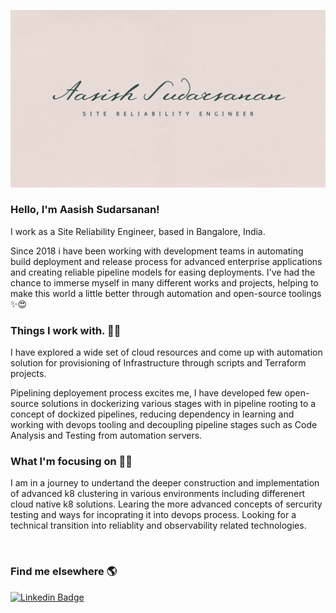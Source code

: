 [![Header](https://github.com/asudarsanan/asudarsanan/blob/6f2c134458f557d5d491afeaa3eec32c6a32d543/Aasish%20Sudarsanan.png "Header")](https://www.linkedin.com/in/aasishsudarsanan/)
	
### Hello, I'm Aasish Sudarsanan!

I work as a Site Reliability Engineer, based in Bangalore, India.

Since 2018 i have been working with development teams in automating build deployment and release process for advanced enterprise applications and creating reliable pipeline models for easing deployments. I've had the chance to immerse myself in many different works and projects, helping to make this world a little better through automation and open-source toolings ✨😍

### Things I work with. 👨‍💻

I have explored a wide set of cloud resources and come up with automation solution for provisioning of Infrastructure through scripts and Terraform projects.

Pipelining deployement process excites me, I have developed few open-source solutions in dockerizing various stages with in pipeline rooting to a concept of dockized pipelines, reducing dependency in learning and working with devops tooling and decoupling pipeline stages such as Code Analysis and Testing from automation servers.

### What I'm focusing on 👨‍💻

I am in a journey to undertand the deeper construction and implementation of advanced k8 clustering in various environments including differenert cloud native k8 solutions.
Learing the more advanced concepts of sercurity testing and ways for incoprating it into devops process. Looking for a technical transition into reliablity and observability related technologies.

<br />

### Find me elsewhere 🌎

[![Linkedin Badge](https://img.shields.io/badge/-LinkedIn-blue?style=flat-square&logo=Linkedin&logoColor=white&link=https://www.linkedin.com/in/aasishsudarsanan/)](https://www.linkedin.com/in/aasishsudarsanan/) 
